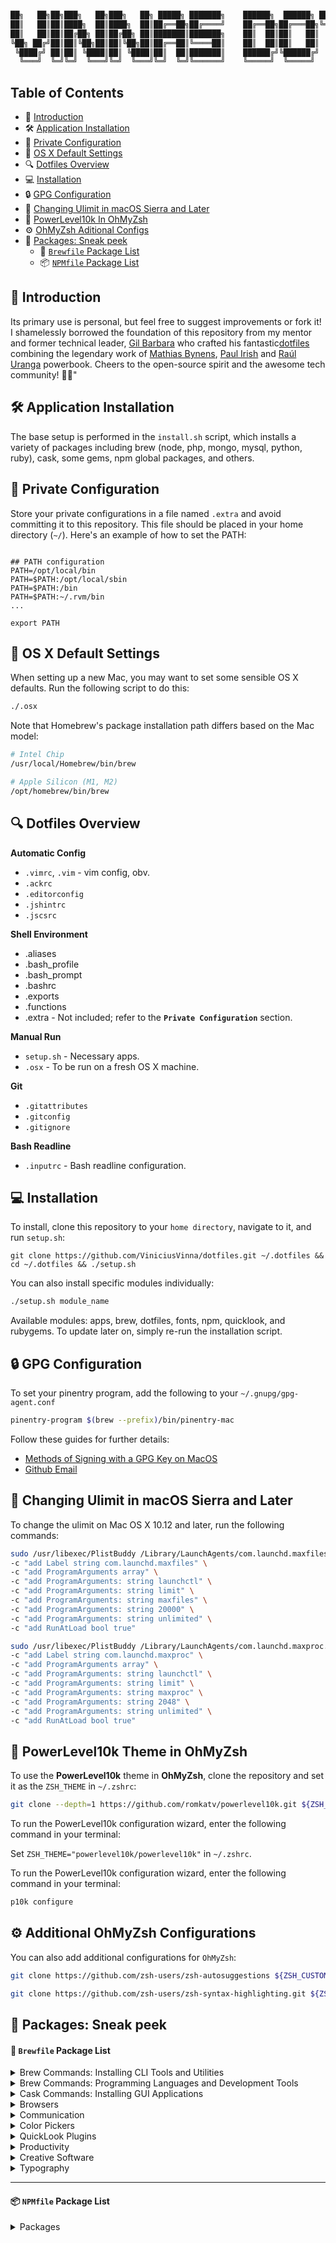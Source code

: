 ```bash

██╗   ██╗██╗███╗   ██╗███╗   ██╗ █████╗ ███████╗    ██████╗  ██████╗ ████████╗███████╗██╗██╗     ███████╗███████╗
██║   ██║██║████╗  ██║████╗  ██║██╔══██╗██╔════╝    ██╔══██╗██╔═══██╗╚══██╔══╝██╔════╝██║██║     ██╔════╝██╔════╝
██║   ██║██║██╔██╗ ██║██╔██╗ ██║███████║███████╗    ██║  ██║██║   ██║   ██║   █████╗  ██║██║     █████╗  ███████╗
╚██╗ ██╔╝██║██║╚██╗██║██║╚██╗██║██╔══██║╚════██║    ██║  ██║██║   ██║   ██║   ██╔══╝  ██║██║     ██╔══╝  ╚════██║
 ╚████╔╝ ██║██║ ╚████║██║ ╚████║██║  ██║███████║    ██████╔╝╚██████╔╝   ██║   ██║     ██║███████╗███████╗███████║
  ╚═══╝  ╚═╝╚═╝  ╚═══╝╚═╝  ╚═══╝╚═╝  ╚═╝╚══════╝    ╚═════╝  ╚═════╝    ╚═╝   ╚═╝     ╚═╝╚══════╝╚══════╝╚══════╝

```

## Table of Contents

- 👋 [Introduction](#-install-the-necessary-apps)
- 🛠️ [Application Installation](#%EF%B8%8F-application-installation)
- 🔐 [Private Configuration](#%EF%B8%8F-application-installation)
- 🔧 [OS X Default Settings](#-os-x-default-settings)
- 🔍 [Dotfiles Overview](#-dotfiles-overview)
- 💻 [Installation](#-installation)
- 🔒 [GPG Configuration](#-gpg-configuration)
- 🚀 [Changing Ulimit in macOS Sierra and Later](#-changing-ulimit-in-macos-sierra-and-later)
- 🎨 [PowerLevel10k In OhMyZsh](#-powerlevel10k-theme-in-ohmyzsh)
- ⚙️ [OhMyZsh Aditional Configs](#%EF%B8%8F-additional-ohmyzsh-configurations)
- 🫣 [Packages: Sneak peek](#-packages-sneak-peek)
  - 🍺 [`Brewfile` Package List](#-brewfile-package-list)
  - 📦 [`NPMfile` Package List](#-npmfile-package-list)


## 👋 Introduction
Its primary use is personal, but feel free to suggest improvements or fork it!
I shamelessly borrowed the foundation of this repository from my mentor and former technical leader, [Gil Barbara](https://github.com/gilbarbara) who crafted his fantastic[dotfiles](https://github.com/gilbarbara/dotfiles) combining the legendary work of [Mathias Bynens](https://github.com/mathiasbynens/dotfiles), [Paul Irish](https://github.com/paulirish/dotfiles) and [Raúl Uranga](https://github.com/rauluranga/powerbook) powerbook. Cheers to the open-source spirit and the awesome tech community! 🎉🙌"


## 🛠️ Application Installation

The base setup is performed in the `install.sh` script, which installs a variety of packages including brew (node, php, mongo, mysql, python, ruby), cask, some gems, npm global packages, and others.

## 🔐 Private Configuration

Store your private configurations in a file named `.extra` and avoid committing it to this repository. This file should be placed in your home directory (`~/`). Here's an example of how to set the PATH:

```shell

## PATH configuration
PATH=/opt/local/bin
PATH=$PATH:/opt/local/sbin
PATH=$PATH:/bin
PATH=$PATH:~/.rvm/bin
...

export PATH
```

## 🔧 OS X Default Settings

When setting up a new Mac, you may want to set some sensible OS X defaults. Run the following script to do this:

```bash
./.osx
```

Note that Homebrew's package installation path differs based on the Mac model:

```bash
# Intel Chip
/usr/local/Homebrew/bin/brew

# Apple Silicon (M1, M2)
/opt/homebrew/bin/brew
```

## 🔍 Dotfiles Overview

**Automatic Config**

- `.vimrc`, `.vim` - vim config, obv.
- `.ackrc`
- `.editorconfig`
- `.jshintrc`
- `.jscsrc`

**Shell Environment**

- .aliases
- .bash_profile
- .bash_prompt
- .bashrc
- .exports
- .functions
- .extra - Not included; refer to the **`Private Configuration`** section.

**Manual Run**

- `setup.sh` - Necessary apps.
- `.osx` - To be run on a fresh OS X machine.

**Git**

- `.gitattributes`
- `.gitconfig`
- `.gitignore`

**Bash Readline**

- `.inputrc` - Bash readline configuration.

## 💻 Installation

To install, clone this repository to your `home directory`, navigate to it, and run `setup.sh`:
```shell
git clone https://github.com/ViniciusVinna/dotfiles.git ~/.dotfiles && cd ~/.dotfiles && ./setup.sh
```

You can also install specific modules individually:

```bash
./setup.sh module_name
```

Available modules: apps, brew, dotfiles, fonts, npm, quicklook, and rubygems.
To update later on, simply re-run the installation script.

## 🔒 GPG Configuration

To set your pinentry program, add the following to your `~/.gnupg/gpg-agent.conf`

```bash
pinentry-program $(brew --prefix)/bin/pinentry-mac
```

Follow these guides for further details:
- [Methods of Signing with a GPG Key on MacOS](https://gist.github.com/troyfontaine/18c9146295168ee9ca2b30c00bd1b41e)
- [Github Email](https://github.com/settings/emails)

## 🚀 Changing Ulimit in macOS Sierra and Later
To change the ulimit on Mac OS X 10.12 and later, run the following commands:

```bash
sudo /usr/libexec/PlistBuddy /Library/LaunchAgents/com.launchd.maxfiles.plist \
-c "add Label string com.launchd.maxfiles" \
-c "add ProgramArguments array" \
-c "add ProgramArguments: string launchctl" \
-c "add ProgramArguments: string limit" \
-c "add ProgramArguments: string maxfiles" \
-c "add ProgramArguments: string 20000" \
-c "add ProgramArguments: string unlimited" \
-c "add RunAtLoad bool true"

sudo /usr/libexec/PlistBuddy /Library/LaunchAgents/com.launchd.maxproc.plist \
-c "add Label string com.launchd.maxproc" \
-c "add ProgramArguments array" \
-c "add ProgramArguments: string launchctl" \
-c "add ProgramArguments: string limit" \
-c "add ProgramArguments: string maxproc" \
-c "add ProgramArguments: string 2048" \
-c "add ProgramArguments: string unlimited" \
-c "add RunAtLoad bool true"
```

## 🎨 PowerLevel10k Theme in OhMyZsh

To use the **PowerLevel10k** theme in **OhMyZsh**, clone the repository and set it as the `ZSH_THEME` in `~/.zshrc`:

```bash
git clone --depth=1 https://github.com/romkatv/powerlevel10k.git ${ZSH_CUSTOM:-$HOME/.oh-my-zsh/custom}/themes/powerlevel10k
```
To run the PowerLevel10k configuration wizard, enter the following command in your terminal:

Set `ZSH_THEME="powerlevel10k/powerlevel10k"` in `~/.zshrc`.

To run the PowerLevel10k configuration wizard, enter the following command in your terminal:

```bash
p10k configure
```

## ⚙️ Additional OhMyZsh Configurations
You can also add additional configurations for `OhMyZsh`:

```bash
git clone https://github.com/zsh-users/zsh-autosuggestions ${ZSH_CUSTOM:-~/.oh-my-zsh/custom}/plugins/zsh-autosuggestions

git clone https://github.com/zsh-users/zsh-syntax-highlighting.git ${ZSH_CUSTOM:-~/.oh-my-zsh/custom}/plugins/zsh-syntax-highlighting
```

## 🫣 Packages: Sneak peek

#### 🍺 `Brewfile` Package List
<details>
  <summary>Brew Commands: Installing CLI Tools and Utilities</summary>

> - 🍺 `ack`: Search tool, optimized for programmers.
> - 🍺 `awscli`: AWS Command Line Interface.
> - 🍺 `bash`: Latest version of Bash.
> - 🍺 `bash-completion@2`: Bash completion for Homebrew formulae.
> - 🍺 `bat`: Cat(1) clone with syntax highlighting and Git integration.
> - 🍺 `gettext`: GNU internationalization (i18n) and localization (l10n) library.
> - 🍺 `bfg`: Remove large files or passwords from Git history.
> - 🍺 `brew-cask-completion`: Bash completion for Homebrew Cask.
> - 🍺 `caddy`: Fast and easy-to-use web server with automatic HTTPS.
> - 🍺 `certbot`: Tool to obtain and renew Let's Encrypt SSL certificates.
> - 🍺 `cheat`: Create and view interactive cheatsheets on the command-line.
> - 🍺 `oniguruma`: Regular expressions library.
> - 🍺 `coreutils`: GNU core utilities (prefixed with 'g' by default).
> - 🍺 `direnv`: Environment switcher for the shell.
> - 🍺 `duf`: Disk Usage/Free Utility - a more modern 'df' alternative.
> - 🍺 `dust`: More intuitive version of 'du' (disk usage).
> - 🍺 `espanso`: Text expander written in Rust.
> - 🍺 `findutils`: Collection of GNU find, xargs, and locate.
> - 🍺 `fnm`: Node.js version manager.
> - 🍺 `fzf`: Command-line fuzzy finder.
> - 🍺 `gem-completion`: Bash completion for RubyGems.
> - 🍺 `gh`: GitHub CLI.
> - 🍺 `git`: Distributed version control system.
> - 🍺 `git-delta`: Syntax-highlighting pager for Git.
> - 🍺 `git-extras`: Extra git commands.
> - 🍺 `git-filter-repo`: Rewrite repositories to modernize history and more.
> - 🍺 `git-lfs`: Git extension for versioning large files.
> - 🍺 `gnupg`: GNU Pretty Good Privacy (PGP) package.
> - 🍺 `gnupg2`: GNU Pretty Good Privacy (PGP) package.
> - 🍺 `gping`: Ping, but with a graph.
> - 🍺 `grep`: GNU grep, egrep, and fgrep.
> - 🍺 `htmlq`: Command-line HTML processor.
> - 🍺 `htop`: Improved top (interactive process viewer).
> - 🍺 `httpd`: Apache HTTP Server.
> - 🍺 `httpie`: HTTP client for the command line.
> - 🍺 `hub`: GitHub command-line tools.
> - 🍺 `ievms`: Automated installation of Microsoft IE AppCompat VMs.
> - 🍺 `python@3.9`: Latest Python 3.9 version.
> - 🍺 `libheif`: HEIF file format decoder and encoder.
> - 🍺 `imagemagick`: Image processing tools and libraries.
> - 🍺 `jq`: Command-line JSON processor.
> - 🍺 `lame`: High-quality MPEG audio layer III (MP3) encoder.
> - 🍺 `launchctl-completion`: Bash completion for launchctl.
> - 🍺 `libyaml`: YAML parser and emitter library.
> - 🍺 `mariadb`: MariaDB database server.
> - 🍺 `mas`: Mac App Store command-line interface.
> - 🍺 `miller`: Like awk, sed, cut, join, and sort for name-indexed data.
> - 🍺 `mkcert`: Create locally-trusted development certificates.
> - 🍺 `mongosh`: MongoDB shell with enhancements.
> - 🍺 `mongodb/brew/mongodb-community`: MongoDB Community Edition.
> - 🍺 `nginx`: Web server.
> - 🍺 `ngrep`: Network grep.
> - 🍺 `nss`: Mozilla Network Security Services.
> - 🍺 `openssl@3`: Cryptography and SSL/TLS Toolkit (version 3.x).
> - 🍺 `pinentry-mac`: Simple PIN-entry dialog for GnuPG.
> - 🍺 `procs`: Top-like utility for monitoring processes.
> - 🍺 `pyenv-virtualenv`: Python version management.
> - 🍺 `rbenv`: Ruby version management.
> - 🍺 `rename`: Perl-powered file rename script.
> - 🍺 `ripgrep`: Line-oriented search tool.
> - 🍺 `screen`: Terminal multiplexer.
> - 🍺 `sd`: Intuitive find & replace CLI.
> - 🍺 `speedtest-cli`: Command-line interface for testing internet bandwidth.
> - 🍺 `packer`: Tool to build, change, and version infrastructure.
> - 🍺 `terraform`: Tool to build, change, and version infrastructure.
> - 🍺 `thefuck`: Magnificent app that corrects your previous console command.
> - 🍺 `tree`: Display directory tree, in color.
> - 🍺 `tig`: Text-mode interface for Git repositories.
> - 🍺 `vim`: Improved version of the standard Unix text editor.
> - 🍺 `volta`: JavaScript tool manager.
> - 🍺 `watchman`: File system watcher.
> - 🍺 `tldr`: Simplified and community-driven man pages.
> - 🍺 `wget`: Internet file retriever.
> - 🍺 `yarn`: Fast, reliable, and secure dependency management.
> - 🍺 `yarn-completion`: Bash completion for Yarn.
> - 🍺 `yt-dlp`: YouTube-DL fork with additional features and fixes.
> - 🍺 `zoxide`: Fast, flexible directory jumper.
</details>

<details>
  <summary>Brew Commands: Programming Languages and Development Tools</summary>

> - 🍺 `clojure`: Clojure programming language, a dynamic, general-purpose language, combining the approachability and interactive development of a scripting language with an efficient and robust infrastructure for multithreaded programming.
> - 🍺 `elixir`: Elixir programming language, a dynamic, functional language designed for building scalable and maintainable applications, leveraging the Erlang VM, known for running low-latency, distributed, and fault-tolerant systems.
> - 🍺 `ruby`: Ruby programming language.
> - 🍺 `lua`: Lua programming language.
> - 🍺 `node`: Node.js JavaScript runtime.
> - 🍺 `go`: Go programming language.
> - 🍺 `typescript`: Language for application-scale JavaScript development.
> - 🍺 `rust`: Rust programming language.
> - 🍺 `php`: Latest PHP version.
> - 🍺 `python`: Latest Python version.
> - 🍺 `deno`: Secure runtime for JavaScript and TypeScript.
> - 🍺 `composer`: Dependency Manager for PHP.
> - 🍺 `wp-cli`: Command-line interface for WordPress.
> - 🍺 `mongosh`: MongoDB Shell: An interactive JavaScript interface to MongoDB, enabling you to query and update data as well as perform administrative operations.
> - 🍺 `elixir-ls`: Elixir language server: An implementation of Microsoft's Language Server Protocol for the Elixir programming language, providing features like auto-completion, go to definition, and error checking to editors that support it.
> - 🍺 `mongodb/brew/mongodb-community`: MongoDB Community Edition.
> - 🍺 `mariadb`: Drop-in replacement for MySQL.
</details>

<details>
  <summary>Cask Commands: Installing GUI Applications</summary>

> - 🍺 `iterm2`: Terminal emulator.
> - 🍺 `postman`: Collaboration platform for API development.
> - 🍺 `insomnia`: HTTP and GraphQL Client.
> - 🍺 `little-snitch`: Host-based application firewall.
> - 🍺 `tower`: Git client focusing on power and productivity.
> - 🍺 `robo-3t`: MongoDB management tool.
> - 🍺 `postgresql`: Object-relational database system.
> - 🍺 `anaconda`: Distribution of the Python and R programming languages for scientific computing.
> - 🍺 `sequel-pro`: MySQL/MariaDB database management platform.
> - 🍺 `mysqlworkbench`: Visual tool to design, develop, and administer MySQL servers.
> - 🍺 `robo-3t`: MongoDB management tool.
> - 🍺 `arduino`: Electronics prototyping platform.
> - 🍺 `visual-studio-code`: Open-source code editor.
> - 🍺 `lastpass`: Password manager.
</details>

<details>
  <summary>Browsers</summary>

> - 🍺 `chromium`: Chromium: An open-source web browser project from which Google Chrome draws its source code.
> - 🍺 `microsoft-edge`: Microsoft Edge: Microsoft's fast, secure, and modern web browser built on the open-source Chromium project.
> - 🍺 `firefox`: Firefox: Mozilla's popular open-source web browser known for its speed, lightness, and add-on community.
> - 🍺 `firefox-developer-edition`: Firefox Developer Edition: Offers the latest features and tools you need to build for the open web; includes experimental features such as the Multi-line Console Editor and WebSocket Inspector.
> - 🍺 `google-chrome`: Google Chrome: Google's web browser, known for its speed and simplicity.
</details>

<details>
  <summary>Communication</summary>

> - 🍺 `discord`: Discord: All-in-one voice, video, and text chat for gamers that's free, secure, and works on both your desktop and phone.
> - 🍺 `slack`: Slack: A collaboration hub.
> - 🍺 `gather`: Gather: A gamified collaboration hub.
> - 🍺 `fig`: Fig is a command-line utility designed to enhance and improve the user experience when working with the terminal.
> - 🍺 `github`: Git GUI.
> - 🍺 `staruml`: Software modeler.
> - 🍺 `xampp`: Apache distribution containing MySQL, PHP, and Perl.
> - 🍺 `synergy-core`: Synergy, the keyboard and mouse sharing tool.
> - 🍺 `shuttle`: Simple shortcut menu.
> - 🍺 `alfred`: Application launcher and productivity software.
> - 🍺 `browserstacklocal`: Test localhost and staging websites.
> - 🍺 `authy`: Two-factor authentication software.
> - 🍺 `cyberduck`: Server and cloud storage browser.
> - 🍺 `qlcolorcode`: QuickLook plug-in that renders source code with syntax highlighting.
> - 🍺 `gettext`: GNU internationalization (i18n) and localization (l10n) library.
> - 🍺 `graphql-playground`: GraphQL IDE for better development workflows.
> - 🍺 `imageoptim`: Tool to optimize images to a smaller size.
> - 🍺 `jetbrains-toolbox`: JetBrains tools manager.
> - 🍺 `kindle`: Interface for reading and syncing eBooks.
> - 🍺 `notion`: App to write, plan, collaborate, and get organized.
> - 🍺 `pixelsnap`: Screen measuring tool.
</details>

<details>
  <summary>Color Pickers</summary>

> - 🍺 `colorpicker-materialdesign`: Material Design Color Picker: A color picker built by Google that helps you choose colors according to Material Design guidelines.
> - 🍺 `colorpicker-propicker`: Propicker: A macOS color picker app that provides many different ways to pick color and copy it directly into the clipboard.
> - 🍺 `colorpicker-skalacolor`: Skala Color: A compact and feature-rich macOS color picker that works with a huge variety of formats, covering everything you’re likely to need for web, iOS, Android, and macOS development.
</details>

<details>
  <summary>QuickLook Plugins</summary>

> - 🍺 `qlimagesize`: Display image info and preview unsupported formats in QuickLook.
> - 🍺 `qlmarkdown`: QuickLook generator for Markdown files.
> - 🍺 `qlprettypatch`: QLPrettyPatch.
> - 🍺 `quicklook-csv`: QuickLook plugin for CSV files.
> - 🍺 `quicklook-json`: QuickLook plugin for JSON files.
</details>

<details>
  <summary>Productivity</summary>

> - 🍺 `raycast`: Control your tools with a few keystrokes.
> - 🍺 `suspicious-package`: Suspicious Package: An application that allows you to inspect the contents of a macOS Installer package (.pkg) before you install it to ensure it doesn't contain anything unexpected or malicious.
> - 🍺 `swiftbar`: Menu bar customization tool.
> - 🍺 `taskade`: Task manager for teams.
> - 🍺 `the-unarchiver`: Unpacks archive files.
> - 🍺 `vanilla`: Tool to hide menu bar icons.
</details>

<details>
  <summary>Creative Software</summary>

> - 🍺 `adobe-creative-cloud`: Collection of apps and services for photography, design, video, web, and UX.

</details>

<details>
  <summary>Typography</summary>

> - 🍺 `font-dejavu-sans-mono-for-powerline`: DejaVu Sans Mono font with Powerline support.
> - 🍺 `font-fira-code-nerd-font`: Fira Code Nerd Font.
> - 🍺 `font-inconsolata`: Inconsolata font.
> - 🍺 `font-inconsolata-dz-for-powerline`: Inconsolata Dz font with Powerline support.
> - 🍺 `font-inconsolata-for-powerline`: Inconsolata font with Powerline support.
> - 🍺 `font-jetbrains-mono`: JetBrains Mono font.
> - 🍺 `font-jetbrains-mono-nerd-font`: JetBrains Mono Nerd Font.
> - 🍺 `font-source-code-pro`: Source Code Pro font.
> - 🍺 `font-source-code-pro-for-powerline`: Source Code Pro font with Powerline support.
> - 🍺 `font-ubuntu`: Ubuntu font.
</details>

---

#### 📦 `NPMfile` Package List

<details>
  <summary>Packages</summary>

> - 📦 **@types/node**: TypeScript definitions for Node.js.
> - 📦 **aws-sdk**: AWS SDK for JavaScript.
> - 📦 **aws4**: Sign AWS requests with signature version 4.
> - 📦 **bundle-phobia-cli**: Check the size of an NPM package before installing it.
> - 📦 **check-side-effects**: Detect side effects in JavaScript modules.
> - 📦 **codesandbox**: Online code editor tailored for web application development.
> - 📦 **corepack**: Zero-configuration JavaScript monorepo and workspace manager.
> - 📦 **create-next-app**: Create a new Next.js app.
> - 📦 **depcheck**: Check for unused dependencies.
> - 📦 **expo-cli**: Command-line interface for Expo, a framework for building universal applications.
> - 📦 **firebase-tools**: CLI to interact with Firebase services.
> - 📦 **gitbook-cli**: Create and publish beautiful books using Git and Markdown.
> - 📦 **graphqurl**: cURL for GraphQL, a command-line tool for making GraphQL queries.
> - 📦 **hopa**: Simplified HTTP requests using promises.
> - 📦 **iectrl**: Interact with Internet Explorer instances programmatically.
> - 📦 **jscodeshift**: Toolkit for running codemods over multiple JavaScript files.
> - 📦 **json**: JSON command-line tool.
> - 📦 **netlify-cli**: Command-line interface for Netlify, a web hosting and serverless backend service.
> - 📦 **node-dev**: Monitor and restart a Node.js application on file changes.
> - 📦 **nodemon**: Monitor and automatically restart a Node.js application on file changes.
> - 📦 **np**: Better npm publish.
> - 📦 **npm-check-updates**: Check for updates of npm packages.
> - 📦 **npm-consider**: Analyze dependencies in npm projects.
> - 📦 **npm-link-up**: Interactive npm link.
> - 📦 **ntl**: Interactive CLI for running npm scripts.
> - 📦 **package-size**: Display the size of an npm package.
> - 📦 **pm2**: Advanced process manager for Node.js applications.
> - 📦 **prettier**: Opinionated code formatter.
> - 📦 **release**: Automate versioning and changelog generation.
> - 📦 **serve**: Static file server.
> - 📦 **serverless**: Framework for building serverless applications.
> - 📦 **source-map-explorer**: Analyze and visualize the size of JavaScript bundles.
> - 📦 **surge**: Static web publishing for Front-End Developers.
> - 📦 **svgo**: Node.js tool for optimizing SVG files.
> - 📦 **tldr**: Simplified and community-driven man pages.
> - 📦 **ts-node**: TypeScript execution and REPL for Node.js.
> - 📦 **tsm**: Simple and fast module bundler for TypeScript projects.
> - 📦 **tsx**: TypeScript transformer for JSX syntax.
> - 📦 **typescript**: TypeScript language.
> - 📦 **uuid**: Generate RFC-compliant UUIDs.
> - 📦 **vercel**: Deploy websites and web apps with ease.
> - 📦 **webpack-bundle-analyzer**: Visualize the size of webpack output files.
</details>